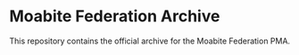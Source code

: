 # Moabite Federation Archive

This repository contains the official archive for the Moabite Federation PMA.

